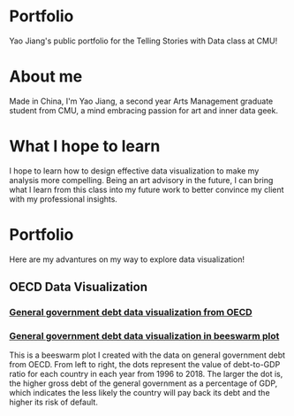 # Portfolio
Yao Jiang's public portfolio for the Telling Stories with Data class at CMU!

# About me
Made in China, I'm Yao Jiang, a second year Arts Management graduate student from CMU, a mind embracing passion for art and inner data geek. 

# What I hope to learn
I hope to learn how to design effective data visualization to make my analysis more compelling. Being an art advisory in the future, I can bring what I learn from this class into my future work to better convince my client with my professional insights.

# Portfolio
Here are my advantures on my way to explore data visualization!
## OECD Data Visualization
### [General government debt data visualization from OECD](/dataviz1.md)

### [General government debt data visualization in beeswarm plot](/dataviz2.md)
This is a beeswarm plot I created with the data on general government debt from OECD. From left to right, the dots represent the value of  debt-to-GDP ratio for each country in each year from 1996 to 2018. The larger the dot is, the higher gross debt of the general government as a percentage of GDP, which indicates the less likely the country will pay back its debt and the higher its risk of default.
